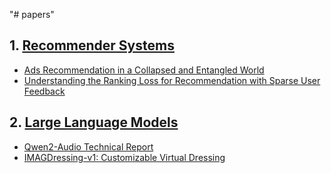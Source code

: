 "# papers"

## 1. [Recommender Systems](#recommender-systems)

* [Ads Recommendation in a Collapsed and Entangled World](https://arxiv.org/abs/2403.00793)
* [Understanding the Ranking Loss for Recommendation with Sparse User Feedback](https://arxiv.org/pdf/2403.14144)

## 2. [Large Language Models](#large-language-models)

* [Qwen2-Audio Technical Report](https://arxiv.org/pdf/2407.10759v1)
* [IMAGDressing-v1: Customizable Virtual Dressing](https://arxiv.org/pdf/2407.12705v1)